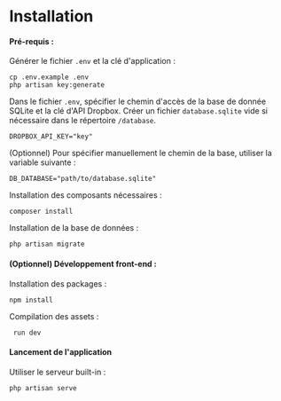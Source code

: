 # Installation

#### Pré-requis :

Générer le fichier `.env` et la clé d'application :

```
cp .env.example .env
php artisan key:generate
```

Dans le fichier `.env`, spécifier le chemin d'accès de la base de donnée SQLite et la clé d'API Dropbox. Créer un fichier `database.sqlite` vide si nécessaire dans le répertoire `/database`.

```
DROPBOX_API_KEY="key"
```

(Optionnel) Pour spécifier manuellement le chemin de la base, utiliser la variable suivante :

```
DB_DATABASE="path/to/database.sqlite"
```

Installation des composants nécessaires :

```
composer install
```

Installation de la base de données :

```
php artisan migrate
```

#### (Optionnel) Développement front-end :

Installation des packages :

```
npm install
```

Compilation des assets :

```
 run dev
 ```

#### Lancement de l'application

Utiliser le serveur built-in :

```
php artisan serve
```